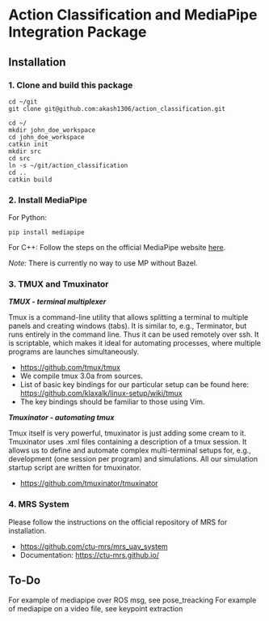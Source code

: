 # Action Classification and MediaPipe Integration Package

## Installation

### 1. Clone and build this package
```
cd ~/git
git clone git@github.com:akash1306/action_classification.git
```
```
cd ~/
mkdir john_doe_workspace
cd john_doe_workspace
catkin init
mkdir src
cd src
ln -s ~/git/action_classification
cd ..
catkin build
```

### 2. Install MediaPipe
For Python: 

```
pip install mediapipe
```
For C++: 
Follow the steps on the official MediaPipe website [here](https://google.github.io/mediapipe/getting_started/install.html). 

*Note:*  There is currently no way to use MP without Bazel. 

### 3. TMUX and Tmuxinator
***TMUX - terminal multiplexer***

Tmux is a command-line utility that allows splitting a terminal to multiple panels and creating windows (tabs). It is similar to, e.g., Terminator, but runs entirely in the command line. Thus it can be used remotely over ssh. It is scriptable, which makes it ideal for automating processes, where multiple programs are launches simultaneously.

* https://github.com/tmux/tmux
* We compile tmux 3.0a from sources.
* List of basic key bindings for our particular setup can be found here: https://github.com/klaxalk/linux-setup/wiki/tmux
* The key bindings should be familiar to those using Vim.


***Tmuxinator - automating tmux***

Tmux itself is very powerful, tmuxinator is just adding some cream to it. Tmuxinator uses .xml files containing a description of a tmux session. It allows us to define and automate complex multi-terminal setups for, e.g., development (one session per program) and simulations. All our simulation startup script are written for tmuxinator.

* https://github.com/tmuxinator/tmuxinator

### 4. MRS System 
Please follow the instructions on the official repository of MRS for installation. 
* https://github.com/ctu-mrs/mrs_uav_system
* Documentation: https://ctu-mrs.github.io/

## To-Do

For example of mediapipe over ROS msg, see pose_treacking
For example of mediapipe on a video file, see keypoint extraction